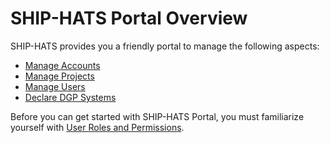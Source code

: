# SHIP-HATS Portal Overview

SHIP-HATS provides you a friendly portal to manage the following aspects:
    
- [Manage Accounts](manage-account)
- [Manage Projects](manage-projects)
- [Manage Users](manage-users)
- [Declare DGP Systems](declare-dgp-systems)

Before you can get started with SHIP-HATS Portal, you must familiarize yourself with [User Roles and Permissions](user-roles-and-permissions).
